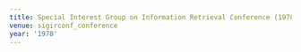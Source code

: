 ```yaml
---
title: Special Interest Group on Information Retrieval Conference (1978)
venue: sigirconf_conference
year: '1978'
---
```

